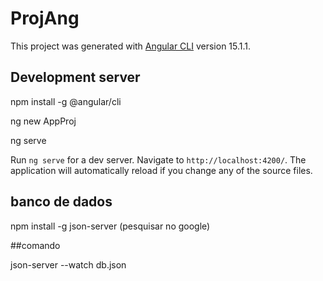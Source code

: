 # ProjAng

This project was generated with [Angular CLI](https://github.com/angular/angular-cli) version 15.1.1.

## Development server

<p>npm install -g @angular/cli<p/>
<p> ng new AppProj<p/>
<p> ng serve<p/>

Run `ng serve` for a dev server. Navigate to `http://localhost:4200/`. The application will automatically reload if you change any of the source files.

## banco de dados 
npm install -g json-server (pesquisar no google)

##comando

json-server --watch db.json  
